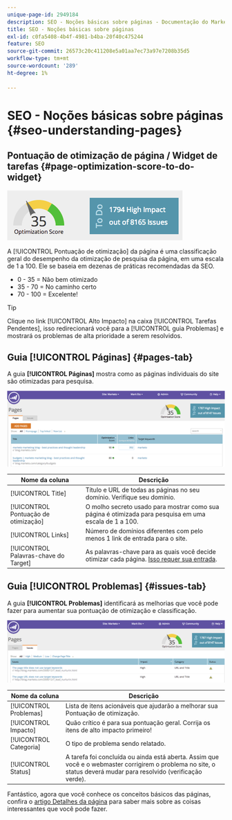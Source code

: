 ```yaml
---
unique-page-id: 2949184
description: SEO - Noções básicas sobre páginas - Documentação do Marketo - Documentação do produto
title: SEO - Noções básicas sobre páginas
exl-id: c0fa5408-4b4f-4981-b4ba-20f40c475244
feature: SEO
source-git-commit: 26573c20c411208e5a01aa7ec73a97e7208b35d5
workflow-type: tm+mt
source-wordcount: '289'
ht-degree: 1%

---
```


# SEO - Noções básicas sobre páginas {#seo-understanding-pages}

## Pontuação de otimização de página / Widget de tarefas {#page-optimization-score-to-do-widget}

![](assets/image2014-9-17-21-3a52-3a3.png)

A [!UICONTROL Pontuação de otimização] da página é uma classificação geral do desempenho da otimização de pesquisa da página, em uma escala de 1 a 100. Ele se baseia em dezenas de práticas recomendadas da SEO.

* 0 - 35 = Não bem otimizado
* 35 - 70 = No caminho certo
* 70 - 100 = Excelente!

>[!TIP]
>
>Clique no link [!UICONTROL Alto Impacto] na caixa [!UICONTROL Tarefas Pendentes], isso redirecionará você para a [!UICONTROL guia Problemas] e mostrará os problemas de alta prioridade a serem resolvidos.

## Guia [!UICONTROL Páginas] {#pages-tab}

A guia **[!UICONTROL Páginas]** mostra como as páginas individuais do site são otimizadas para pesquisa.

![](assets/image2014-9-17-21-3a52-3a41.png)

| Nome da coluna | Descrição |
|---|---|
| [!UICONTROL Title] | Título e URL de todas as páginas no seu domínio. Verifique seu domínio. |
| [!UICONTROL Pontuação de otimização] | O molho secreto usado para mostrar como sua página é otimizada para pesquisa em uma escala de 1 a 100. |
| [!UICONTROL Links] | Número de domínios diferentes com pelo menos 1 link de entrada para o site. |
| [!UICONTROL Palavras-chave do Target] | As palavras-chave para as quais você decide otimizar cada página. [Isso requer sua entrada](/help/marketo/product-docs/additional-apps/seo/pages/seo-using-the-page-detail-drill-down.md). |

## Guia [!UICONTROL Problemas] {#issues-tab}

A guia **[!UICONTROL Problemas]** identificará as melhorias que você pode fazer para aumentar sua pontuação de otimização e classificação.

![](assets/image2014-9-17-21-3a53-3a15.png)

| Nome da coluna | Descrição |
|---|---|
| [!UICONTROL Problemas] | Lista de itens acionáveis que ajudarão a melhorar sua Pontuação de otimização. |
| [!UICONTROL Impacto] | Quão crítico é para sua pontuação geral. Corrija os itens de alto impacto primeiro! |
| [!UICONTROL Categoria] | O tipo de problema sendo relatado. |
| [!UICONTROL Status] | A tarefa foi concluída ou ainda está aberta. Assim que você e o webmaster corrigirem o problema no site, o status deverá mudar para resolvido (verificação verde). |

Fantástico, agora que você conhece os conceitos básicos das páginas, confira o [artigo Detalhes da página](/help/marketo/product-docs/additional-apps/seo/pages/seo-using-the-page-detail-drill-down.md) para saber mais sobre as coisas interessantes que você pode fazer.
